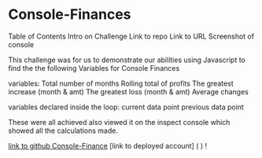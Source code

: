 # Console-Finances

Table of Contents
Intro on Challenge
Link to repo
Link to URL
Screenshot of console


This challenge was for us to demonstrate our abilities using Javascript to find the the following Variables for Console Finances 

variables:
Total number of months
Rolling total of profits
The greatest increase (month & amt)
The greatest loss (month & amt)
Average changes

variables declared inside the loop:
current data point
 previous data point

 These were all achieved also viewed it on the inspect console which showed all the calculations made. 

 [link to github Console-Finance](https://github.com/GraceEmah17/Console-Finances.git)
 [link to deployed account] (   )
 ! 
